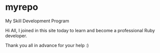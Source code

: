 # myrepo
My Skill Development Program

Hi All, I joined in this site today to learn and become a professional Ruby developer.

Thank you all in advance for your help :)

